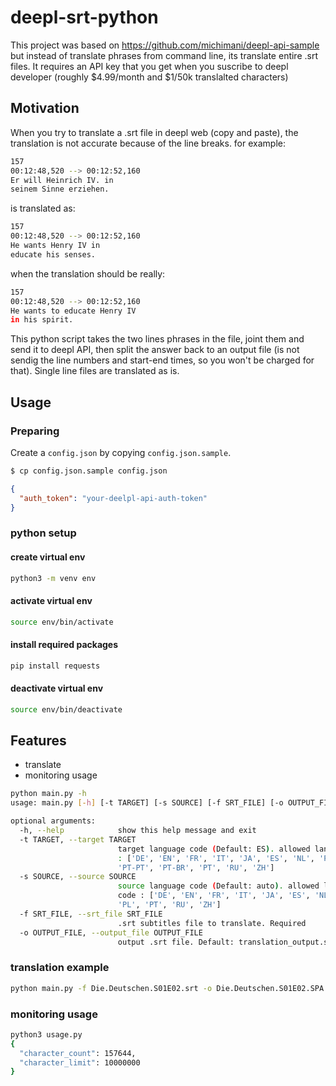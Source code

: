# deepl-srt-python
This project was based on https://github.com/michimani/deepl-api-sample
but instead of translate phrases from command line, its translate entire .srt files.
It requires an API key that you get when you suscribe to deepl developer
(roughly $4.99/month and $1/50k translalted characters)

## Motivation
When you try to translate a .srt file in deepl web (copy and paste), the translation
is not accurate because of the line breaks.
for example:
```bash
157
00:12:48,520 --> 00:12:52,160
Er will Heinrich IV. in
seinem Sinne erziehen.
```

is translated as:
```bash
157
00:12:48,520 --> 00:12:52,160
He wants Henry IV in
educate his senses.
```
when the translation should be really:
```bash
157
00:12:48,520 --> 00:12:52,160
He wants to educate Henry IV
in his spirit.
```

This python script takes the two lines phrases in the file, joint them and send it
to deepl API, then split the answer back to an output file (is not sendig the line
numbers and start-end times, so you won't be charged for that).
Single line files are translated as is.

## Usage

### Preparing
Create a `config.json` by copying `config.json.sample`.

```bash
$ cp config.json.sample config.json
```

```json
{
  "auth_token": "your-deelpl-api-auth-token"
}
```
### python setup

#### create virtual env
```bash
python3 -m venv env
```
#### activate virtual env
```bash
source env/bin/activate
```
#### install required packages
```bash
pip install requests
```
#### deactivate virtual env
```bash
source env/bin/deactivate
```

## Features

- translate
- monitoring usage

```bash
python main.py -h
usage: main.py [-h] [-t TARGET] [-s SOURCE] [-f SRT_FILE] [-o OUTPUT_FILE]

optional arguments:
  -h, --help            show this help message and exit
  -t TARGET, --target TARGET
                        target language code (Default: ES). allowed lang code
                        : ['DE', 'EN', 'FR', 'IT', 'JA', 'ES', 'NL', 'PL',
                        'PT-PT', 'PT-BR', 'PT', 'RU', 'ZH']
  -s SOURCE, --source SOURCE
                        source language code (Default: auto). allowed lang
                        code : ['DE', 'EN', 'FR', 'IT', 'JA', 'ES', 'NL',
                        'PL', 'PT', 'RU', 'ZH']
  -f SRT_FILE, --srt_file SRT_FILE
                        .srt subtitles file to translate. Required
  -o OUTPUT_FILE, --output_file OUTPUT_FILE
                        output .srt file. Default: translation_output.srt
```

### translation example

```bash
python main.py -f Die.Deutschen.S01E02.srt -o Die.Deutschen.S01E02.SPA.srt -s DE
```

### monitoring usage
```bash
python3 usage.py
{
  "character_count": 157644,
  "character_limit": 10000000
}
```

